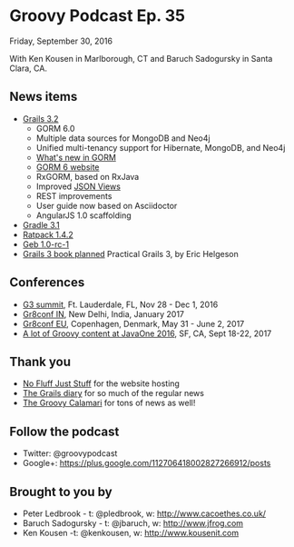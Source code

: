 # Groovy Podcast Ep. 35

Friday, September 30, 2016

With Ken Kousen in Marlborough, CT and Baruch Sadogursky in Santa Clara, CA.

## News items

* [Grails 3.2](https://www.ociweb.com/news/2016/09/28/grails-32-and-gorm-60-released)
  * GORM 6.0
  * Multiple data sources for MongoDB and Neo4j
  * Unified multi-tenancy support for Hibernate, MongoDB, and Neo4j
  * [What's new in GORM](http://gorm.grails.org/latest/whatsNew/manual/index.html)
  * [GORM 6 website](http://gorm.grails.org/latest/)
  * RxGORM, based on RxJava
  * Improved [JSON Views](http://views.grails.org/)
  * REST improvements
  * User guide now based on Asciidoctor
  * AngularJS 1.0 scaffolding  
* [Gradle 3.1](https://docs.gradle.org/current/release-notes)
* [Ratpack 1.4.2](https://ratpack.io/versions/1.4.2)
* [Geb 1.0-rc-1](https://groups.google.com/forum/#!topic/geb-user/Zbv3ff63slk)
* [Grails 3 book planned](https://www.grails3book.com/) Practical Grails 3, by Eric Helgeson

## Conferences

* [G3 summit](http://g3summit.com), Ft. Lauderdale, FL, Nov 28 - Dec 1, 2016
* [Gr8conf IN](http://gr8conf.in), New Delhi, India, January 2017
* [Gr8conf EU](http://gr8conf.eu), Copenhagen, Denmark, May 31 - June 2, 2017
* [A lot of Groovy content at JavaOne 2016](https://oracle.rainfocus.com/scripts/catalog/oow16.jsp?event=javaone&search=groovy&search.event=javaone), SF, CA, Sept 18-22, 2017

## Thank you

* [No Fluff Just Stuff](https://nofluffjuststuff.com/home/main) for the website hosting
* [The Grails diary](http://grydeske.net/news) for so much of the regular news
* [The Groovy Calamari](http://groovycalamari.com/) for tons of news as well!

## Follow the podcast

* Twitter: @groovypodcast
* Google+: https://plus.google.com/112706418002827266912/posts

## Brought to you by

* Peter Ledbrook - t: @pledbrook, w: http://www.cacoethes.co.uk/
* Baruch Sadogursky - t: @jbaruch, w: http://www.jfrog.com
* Ken Kousen -t: @kenkousen, w: http://www.kousenit.com
